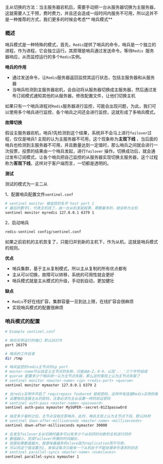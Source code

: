 主从切换的方法：当主服务器宕机后，需要手动把一台从服务器切换为主服务器，这就需要人工干预，费时费力，并且还会造成一段时间内服务不可用，所以这并不是一种推荐的方式，我们更多的时候会考虑**
哨兵模式**

### 概述

哨兵模式是一种特殊的模式，首先，`Redis`提供了哨兵的命令，哨兵是一个独立的进程，作为进程，它会独立运行。其原理是哨兵通过发送命令，等待`Redis
`服务器响应，从而监控运行的多个`Redis`实例。

**哨兵的作用**

- 通过发送命令，让`Redis`服务器返回监控其运行状态，包括主服务器和从服务器
- 当哨兵检测到主服务器宕机，会自动将从服务器切换成主服务器，然后通过发布订阅模式通知其他的从服务器，修改配置文件，让他们切换主机

如果只有一个哨兵进程对`Redis`服务器进行监控，可能会出现问题，为此，我们可以使用多个哨兵进行监控，各个哨兵之间还会进行监控，这就形成了多哨兵模式。

**故障切换**

假设主服务器宕机，哨兵1先检测到这个结果，系统并不会马上进行`failover`过程，仅仅是哨兵1 主观的认为主服务器不可用，这个现象称为**主观下线**
，当后面的哨兵也检测到主服务器不可用，并且数量达到一定值时，那么哨兵之间就会进行一次投票，投票的结果由一个哨兵发起，进行`failover`
操作。切换成功后，就会通过发布订阅模式，让各个哨兵把自己监控的从服务器实现切换主服务器，这个过程称为**客观下线**，这样对于客户端而言，一切都是透明的。

**测试**

测试的模式为一主二从

1、配置哨兵配置文件`sentinel.conf`

```bash
# sentinel monitor 被监控的名字 host port 1
# 最后的数字1，代表主机挂了，由一台从机发起投票，票数最多的，就会称为主机
sentinel monitor myredis 127.0.0.1 6379 1
```

2、启动哨兵

```bash
redis-sentinel config/sentinel.conf
```

如果之前宕机的主机恢复了，只能归并到新的主机下，作为从机，这就是哨兵模式的规则。

**优点**

- 哨兵集群，基于主从复制模式，所以主从复制的所有优点都有
- 主从可以切换，故障可以转移，系统的可用性就会更好
- 哨兵模式就是主从模式的升级，手动到自动，更加健壮

**缺点**

- `Redis`不好在线扩容，集群容量一旦到达上限，在线扩容会很麻烦
- 实现哨兵模式的配置很麻烦

### 哨兵模式的配置

```bash
# Example sentinel.conf

# 哨兵实例运行的端口 默认26379
port 26379

# 哨兵的工作目录
dir /tmp

# 哨兵监控的redis主节点的ip port
# master-name可以自定义主节点的名称，只能由A-Z，0-9，以及'.-_'三个字符组成
# quorum 配置多少个哨兵统一认为主节点失联，那么这时客观上认为主节点失联了
# sentinel monitor <master-name> <ip> <redis-port> <quorum>
sentinel monitor mymaster 127.0.0.1 6379 2

# 当redis实例中开启了 requirepass foobared 授权密码，这样所有连接Redis实例的客户端都要提供密码
# 设置哨兵连接主从的密码，注意必须为主从设置一样的验证密码
# sentinel auth-pass <master-name> <password>
sentinel auth-pass mymaster MySUPER--secret-0123passwOrd

# 指定多少毫秒之后，主节点没有应答哨兵，此时，哨兵主观上认为主节点下线，默认30秒
# sentinel down-after-milliseconds <master-name> <milliseconds>
sentinel down-after-milliseconds mymaster 30000

# 在发生failover主从切换时最多可以有多少个从机同时对新的主机进行同步
# 数值越小，完成failover所需的时间越长，
# 但是如果数值越大，就意味着越多的slave因为replication而不可用，
# 可以将这个值设置为1，来保证每次只能有一个从机处于不能处理命令请求的状态
# sentinel parallel-syncs <master-name> <numslaves>
sentinel parallel-syncs mymaster 1

```